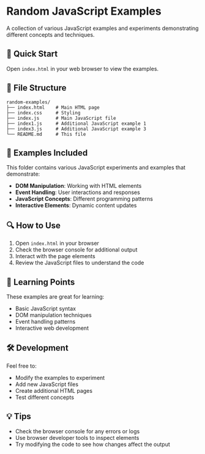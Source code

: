# Random JavaScript Examples

A collection of various JavaScript examples and experiments demonstrating different concepts and techniques.

## 🚀 Quick Start

Open `index.html` in your web browser to view the examples.

## 📁 File Structure

```
random-examples/
├── index.html    # Main HTML page
├── index.css     # Styling
├── index.js      # Main JavaScript file
├── index1.js     # Additional JavaScript example 1
├── index3.js     # Additional JavaScript example 3
└── README.md     # This file
```

## 🎯 Examples Included

This folder contains various JavaScript experiments and examples that demonstrate:

- **DOM Manipulation**: Working with HTML elements
- **Event Handling**: User interactions and responses
- **JavaScript Concepts**: Different programming patterns
- **Interactive Elements**: Dynamic content updates

## 🔍 How to Use

1. Open `index.html` in your browser
2. Check the browser console for additional output
3. Interact with the page elements
4. Review the JavaScript files to understand the code

## 📝 Learning Points

These examples are great for learning:

- Basic JavaScript syntax
- DOM manipulation techniques
- Event handling patterns
- Interactive web development

## 🛠️ Development

Feel free to:

- Modify the examples to experiment
- Add new JavaScript files
- Create additional HTML pages
- Test different concepts

## 💡 Tips

- Check the browser console for any errors or logs
- Use browser developer tools to inspect elements
- Try modifying the code to see how changes affect the output
